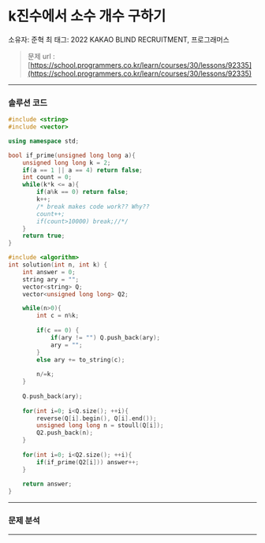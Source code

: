 # k진수에서 소수 개수 구하기

소유자: 준혁 최
태그: 2022 KAKAO BLIND RECRUITMENT, 프로그래머스

> 문제 url :[https://school.programmers.co.kr/learn/courses/30/lessons/92335](https://school.programmers.co.kr/learn/courses/30/lessons/92335)
> 

---

### 솔루션 코드

```cpp
#include <string>
#include <vector>

using namespace std;

bool if_prime(unsigned long long a){
    unsigned long long k = 2;
    if(a == 1 || a == 4) return false;
    int count = 0;
    while(k*k <= a){
        if(a%k == 0) return false;
        k++;
        /* break makes code work?? Why??
        count++;
        if(count>10000) break;//*/
    }
    return true;
}

#include <algorithm>
int solution(int n, int k) {
    int answer = 0;
    string ary = "";
    vector<string> Q;
    vector<unsigned long long> Q2;

    while(n>0){
        int c = n%k;
        
        if(c == 0) {
            if(ary != "") Q.push_back(ary);
            ary = "";
        }
        else ary += to_string(c);
        
        n/=k;
    }
    
    Q.push_back(ary);
    
    for(int i=0; i<Q.size(); ++i){
        reverse(Q[i].begin(), Q[i].end());
        unsigned long long n = stoull(Q[i]); 
        Q2.push_back(n);
    }
    
    for(int i=0; i<Q2.size(); ++i){
        if(if_prime(Q2[i])) answer++;
    }
    
    return answer;
}
```

---

### 문제 분석

---